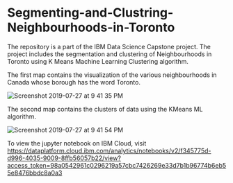 # Segmenting-and-Clustring-Neighbourhoods-in-Toronto
The repository is a part of the IBM Data Science Capstone project. The project includes the segmentation and clustering of Neighbourhoods in Toronto using K Means Machine Learning Clustering algorithm. 

The first map contains the visualization of the various neighbourhoods in Canada whose borough has the word Toronto.

![Screenshot 2019-07-27 at 9 41 35 PM](https://user-images.githubusercontent.com/35381035/61996888-6a463300-b0b7-11e9-9484-f12729eb3ed1.png)

The second map contains the clusters of data using the KMeans ML algorithm.

![Screenshot 2019-07-27 at 9 41 54 PM](https://user-images.githubusercontent.com/35381035/61997224-2efa3300-b0bc-11e9-8ea1-c7b138c435d4.png)

To view the jupyter notebook on IBM Cloud, visit
https://dataplatform.cloud.ibm.com/analytics/notebooks/v2/f345775d-d996-4035-9009-8ffb56057b22/view?access_token=98a0542961c0296219a57cbc7426269e33d7b1b96774b6eb55e8476bbdc8a0a3

